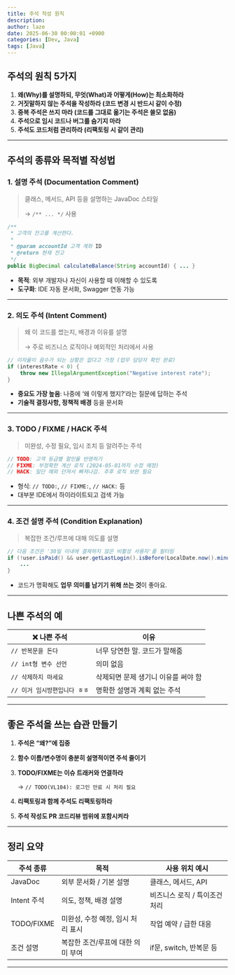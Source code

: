 ```yaml
---
title: 주석 작성 원칙
description: 
author: laze
date: 2025-06-30 00:00:01 +0900
categories: [Dev, Java]
tags: [Java]
---
```

## 주석의 원칙 5가지

1. **왜(Why)를 설명하되, 무엇(What)과 어떻게(How)는 최소화하라**
2. **거짓말하지 않는 주석을 작성하라 (코드 변경 시 반드시 같이 수정)**
3. **중복 주석은 쓰지 마라 (코드를 그대로 옮기는 주석은 쓸모 없음)**
4. **주석으로 임시 코드나 버그를 숨기지 마라**
5. **주석도 코드처럼 관리하라 (리팩토링 시 같이 관리)**

---

## 주석의 종류와 목적별 작성법

### 1. 설명 주석 (Documentation Comment)

> 클래스, 메서드, API 등을 설명하는 JavaDoc 스타일
>
>
> → `/** ... */` 사용
>

```java
/**
 * 고객의 잔고를 계산한다.
 *
 * @param accountId 고객 계좌 ID
 * @return 현재 잔고
 */
public BigDecimal calculateBalance(String accountId) { ... }

```

- **목적**: 외부 개발자나 자신이 사용할 때 이해할 수 있도록
- **도구화**: IDE 자동 문서화, Swagger 연동 가능

---

### 2. 의도 주석 (Intent Comment)

> 왜 이 코드를 썼는지, 배경과 이유를 설명
>
>
> → 주로 비즈니스 로직이나 예외적인 처리에서 사용
>

```java
// 이자율이 음수가 되는 상황은 없다고 가정 (업무 담당자 확인 완료)
if (interestRate < 0) {
    throw new IllegalArgumentException("Negative interest rate");
}

```

- **중요도 가장 높음**: 나중에 ‘왜 이렇게 했지?’라는 질문에 답하는 주석
- **기술적 결정사항, 정책적 배경** 등을 문서화

---

### 3. TODO / FIXME / HACK 주석

> 미완성, 수정 필요, 임시 조치 등 알려주는 주석
>

```java
// TODO: 고객 등급별 할인율 반영하기
// FIXME: 부정확한 계산 로직 (2024-05-01까지 수정 예정)
// HACK: 일단 예외 던져서 빠져나감. 추후 로직 보완 필요

```

- 형식: `// TODO:`, `// FIXME:`, `// HACK:` 등
- 대부분 IDE에서 하이라이트되고 검색 가능

---

### 4. 조건 설명 주석 (Condition Explanation)

> 복잡한 조건/루프에 대해 의도를 설명
>

```java
// 다음 조건은 '30일 이내에 결제하지 않은 비활성 사용자'를 필터링
if (!user.isPaid() && user.getLastLogin().isBefore(LocalDate.now().minusDays(30))) {
    ...
}

```

- 코드가 명확해도 **업무 의미를 남기기 위해 쓰는 것**이 좋아요.

---

## 나쁜 주석의 예

| ❌ 나쁜 주석 | 이유 |
| --- | --- |
| `// 반복문을 돈다` | 너무 당연한 말. 코드가 말해줌 |
| `// int형 변수 선언` | 의미 없음 |
| `// 삭제하지 마세요` | 삭제되면 문제 생기니 이유를 써야 함 |
| `// 이거 임시방편입니다 ㅎㅎ` | 명확한 설명과 계획 없는 주석 |

---

## 좋은 주석을 쓰는 습관 만들기

1. **주석은 “왜?”에 집중**
2. **함수 이름/변수명이 충분히 설명적이면 주석 줄이기**
3. **TODO/FIXME는 이슈 트래커와 연결하라**

   → `// TODO(VL104): 로그인 만료 시 처리 필요`

4. **리팩토링과 함께 주석도 리팩토링하라**
5. **주석 작성도 PR 코드리뷰 범위에 포함시켜라**

---

## 정리 요약

| 주석 종류 | 목적 | 사용 위치 예시 |
| --- | --- | --- |
| JavaDoc | 외부 문서화 / 기본 설명 | 클래스, 메서드, API |
| Intent 주석 | 의도, 정책, 배경 설명 | 비즈니스 로직 / 특이조건 처리 |
| TODO/FIXME | 미완성, 수정 예정, 임시 처리 표시 | 작업 예약 / 급한 대응 |
| 조건 설명 | 복잡한 조건/루프에 대한 의미 부여 | if문, switch, 반복문 등 |

---
